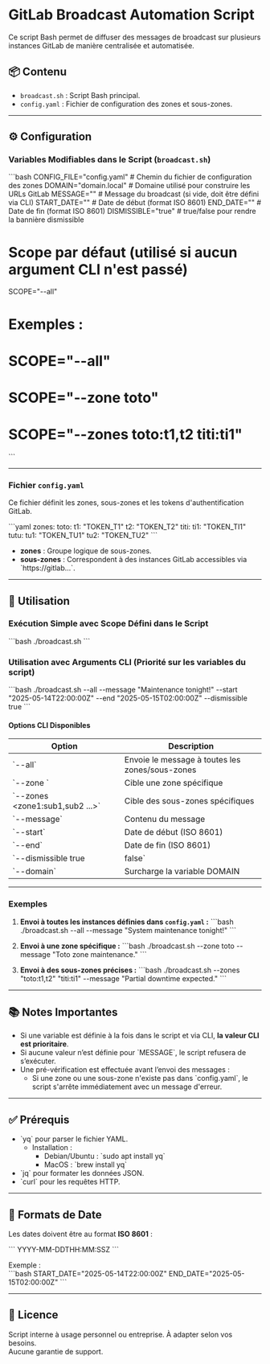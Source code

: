# GitLab Broadcast Automation Script

Ce script Bash permet de diffuser des messages de broadcast sur plusieurs instances GitLab de manière centralisée et automatisée.

## 📦 Contenu

- `broadcast.sh` : Script Bash principal.
- `config.yaml` : Fichier de configuration des zones et sous-zones.

---

## ⚙️ Configuration

### Variables Modifiables dans le Script (`broadcast.sh`)

\`\`\`bash
CONFIG_FILE="config.yaml"    # Chemin du fichier de configuration des zones
DOMAIN="domain.local"        # Domaine utilisé pour construire les URLs GitLab
MESSAGE=""                   # Message du broadcast (si vide, doit être défini via CLI)
START_DATE=""                # Date de début (format ISO 8601)
END_DATE=""                  # Date de fin (format ISO 8601)
DISMISSIBLE="true"           # true/false pour rendre la bannière dismissible

# Scope par défaut (utilisé si aucun argument CLI n'est passé)
SCOPE="--all"
# Exemples :
# SCOPE="--all"
# SCOPE="--zone toto"
# SCOPE="--zones toto:t1,t2 titi:ti1"
\`\`\`

---

### Fichier `config.yaml`

Ce fichier définit les zones, sous-zones et les tokens d'authentification GitLab.

\`\`\`yaml
zones:
  toto:
    t1: "TOKEN_T1"
    t2: "TOKEN_T2"
  titi:
    ti1: "TOKEN_TI1"
  tutu:
    tu1: "TOKEN_TU1"
    tu2: "TOKEN_TU2"
\`\`\`

- **zones** : Groupe logique de sous-zones.
- **sous-zones** : Correspondent à des instances GitLab accessibles via \`https://gitlab.<subzone>.<zone>.<DOMAIN>\`.

---

## 🚀 Utilisation

### Exécution Simple avec Scope Défini dans le Script

\`\`\`bash
./broadcast.sh
\`\`\`

### Utilisation avec Arguments CLI (Priorité sur les variables du script)

\`\`\`bash
./broadcast.sh --all --message "Maintenance tonight!" --start "2025-05-14T22:00:00Z" --end "2025-05-15T02:00:00Z" --dismissible true
\`\`\`

#### Options CLI Disponibles

| Option         | Description                                    |
|----------------|------------------------------------------------|
| \`--all\`        | Envoie le message à toutes les zones/sous-zones |
| \`--zone <zone>\`| Cible une zone spécifique                      |
| \`--zones <zone1:sub1,sub2 ...>\` | Cible des sous-zones spécifiques |
| \`--message\`    | Contenu du message                             |
| \`--start\`      | Date de début (ISO 8601)                       |
| \`--end\`        | Date de fin (ISO 8601)                         |
| \`--dismissible true|false\` | Rend la bannière dismissible ou non |
| \`--domain\`     | Surcharge la variable DOMAIN                  |

---

### Exemples

1. **Envoi à toutes les instances définies dans `config.yaml` :**
\`\`\`bash
./broadcast.sh --all --message "System maintenance tonight!"
\`\`\`

2. **Envoi à une zone spécifique :**
\`\`\`bash
./broadcast.sh --zone toto --message "Toto zone maintenance."
\`\`\`

3. **Envoi à des sous-zones précises :**
\`\`\`bash
./broadcast.sh --zones "toto:t1,t2" "titi:ti1" --message "Partial downtime expected."
\`\`\`

---

## 📚 Notes Importantes

- Si une variable est définie à la fois dans le script et via CLI, **la valeur CLI est prioritaire**.
- Si aucune valeur n’est définie pour \`MESSAGE\`, le script refusera de s’exécuter.
- Une pré-vérification est effectuée avant l’envoi des messages :  
  - Si une zone ou une sous-zone n'existe pas dans \`config.yaml\`, le script s'arrête immédiatement avec un message d'erreur.

---

## ✅ Prérequis

- \`yq\` pour parser le fichier YAML.  
  - Installation :  
    - Debian/Ubuntu : \`sudo apt install yq\`  
    - MacOS : \`brew install yq\`
- \`jq\` pour formater les données JSON.
- \`curl\` pour les requêtes HTTP.

---

## 📅 Formats de Date

Les dates doivent être au format **ISO 8601** :

\`\`\`
YYYY-MM-DDTHH:MM:SSZ
\`\`\`

Exemple :  
\`\`\`bash
START_DATE="2025-05-14T22:00:00Z"
END_DATE="2025-05-15T02:00:00Z"
\`\`\`

---

## 📝 Licence

Script interne à usage personnel ou entreprise. À adapter selon vos besoins.  
Aucune garantie de support.